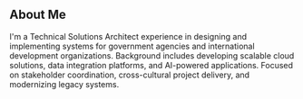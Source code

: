## About Me
I'm a Technical Solutions Architect experience in designing and implementing systems for government agencies and international development organizations. Background includes developing scalable cloud solutions, data integration platforms, and AI-powered applications. Focused on stakeholder coordination, cross-cultural project delivery, and modernizing legacy systems.
